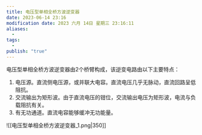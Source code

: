```yaml
---
title: 电压型单相全桥方波逆变器
date: 2023-06-14 23:16
modification date: 2023 六月 14日 星期三 23:16:11
aliases:
  - 
tags:
  - 
publish: "true"
---
```

电压型单相全桥方波逆变器由2个桥臂构成，该逆变电路由以下主要特点：

1. 电压源。直流侧电压源，或并联大电容。直流电压几乎无脉动，直流回路呈低阻抗。
2. 交流输出为矩形波。由于直流电压的钳位，交流输出电压为矩形波，电流与负载阻抗有关。
3. 有无功通道。直流电容能够缓冲无功能量。

![[电压型单相全桥方波逆变器_1.png|350]]
